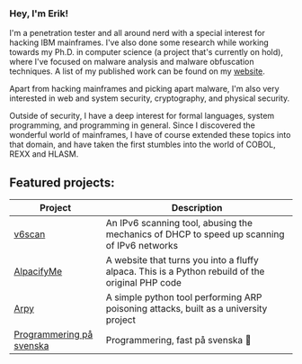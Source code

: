 ### Hey, I'm Erik!

I'm a penetration tester and all around nerd with a special interest for
hacking IBM mainframes. I've also done some research while working towards my
Ph.D. in computer science (a project that's currently on hold), where I've
focused on malware analysis and malware obfuscation techniques. A list of my
published work can be found on my [website](http://escalatedquickly.se).

Apart from hacking mainframes and picking apart malware, I'm also very
interested in web and system security, cryptography, and physical security.

Outside of security, I have a deep interest for formal languages, system
programming, and programming in general. Since I discovered the wonderful world
of mainframes, I have of course extended these topics into that domain, and
have taken the first stumbles into the world of COBOL, REXX and HLASM.

## Featured projects:
Project | Description
--- | ---
[v6scan](https://github.com/erikbergenholtz/v6scan) | An IPv6 scanning tool, abusing the mechanics of DHCP to speed up scanning of IPv6 networks
[AlpacifyMe](https://github.com/erikbergenholtz/alpacify.me) | A website that turns you into a fluffy alpaca. This is a Python rebuild of the original PHP code
[Arpy](https://github.com/erikbergenholtz/arpy) | A simple python tool performing ARP poisoning attacks, built as a university project
[Programmering på svenska](https://github.com/erikbergenholtz/programmering-pa-svenska) | Programmering, fast på svenska :shrug:
